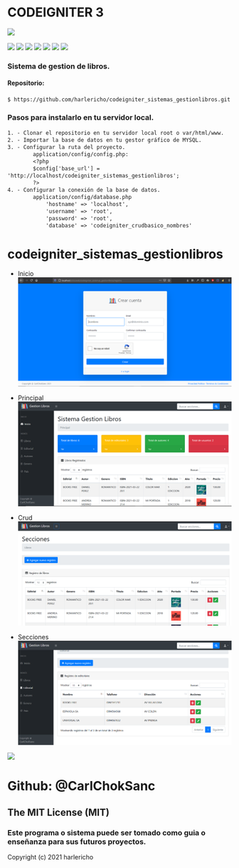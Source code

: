 # CODEIGNITER 3
![](https://programacion.net/files/article/article_01965_.png)

![](https://img.shields.io/github/stars/pandao/editor.md.svg) ![](https://img.shields.io/github/forks/pandao/editor.md.svg) ![](https://img.shields.io/github/tag/pandao/editor.md.svg) ![](https://img.shields.io/github/release/pandao/editor.md.svg) ![](https://img.shields.io/github/issues/pandao/editor.md.svg) ![](https://img.shields.io/bower/v/editor.md.svg)
![](https://vsmarketplacebadge.apphb.com/version/jock.svg.svg)

### Sistema de gestion de libros.

#### Repositorio:

`$ https://github.com/harlericho/codeigniter_sistemas_gestionlibros.git`

### Pasos para instalarlo en tu servidor local.
    1. - Clonar el repositorio en tu servidor local root o var/html/www.
    2. - Importar la base de datos en tu gestor gráfico de MYSQL.
    3. - Configurar la ruta del proyecto.
            application/config/config.php:    
            <?php
            $config['base_url'] = 'http://localhost/codeigniter_sistemas_gestionlibros';
            ?>
    4. - Configurar la conexión de la base de datos.
            application/config/database.php
                'hostname' => 'localhost',
                'username' => 'root',
                'password' => 'root',
                'database' => 'codeigniter_crudbasico_nombres'
# codeigniter_sistemas_gestionlibros

+ Inicio
![](preview1.PNG "GESTION LIBROS")

+ Principal
![](preview2.PNG "GESTION LIBROS")

+ Crud
![](preview3.PNG "GESTION LIBROS")

+ Secciones
![](preview4.PNG "GESTION LIBROS")


![](https://avatars.githubusercontent.com/u/42042270?s=48&v=4)

# Github: @CarlChokSanc

## The MIT License (MIT)

### Este programa o sistema puede ser tomado como guia o enseñanza para sus futuros  proyectos.
Copyright (c) 2021 harlericho

